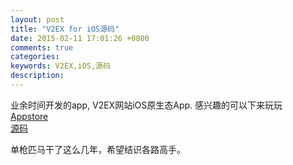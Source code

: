 ```yaml
---
layout: post
title: "V2EX for iOS源码"
date: 2015-02-11 17:01:26 +0800
comments: true
categories: 
keywords: V2EX,iOS,源码
description: 
---
```


业余时间开发的app, V2EX网站iOS原生态App. 感兴趣的可以下来玩玩<br>
[Appstore](https://itunes.apple.com/cn/app/v2ex-club/id883141469?l=en&mt=8)<br>
[源码](https://github.com/ondev/iV2EX)

单枪匹马干了这么几年，希望结识各路高手。
